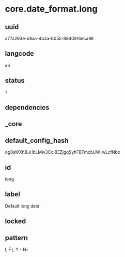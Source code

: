 # core.date_format.long

## uuid
a77a293e-d8aa-4b4a-b055-8940916eca98

## langcode
en

## status
1

## dependencies


## _core

## default_config_hash
og8sWXhBuHbLMw3CoiBEZjgqSyhFBFmcbUW_wLcfNbo

## id
long

## label
Default long date

## locked


## pattern
l, F j, Y - H:i
